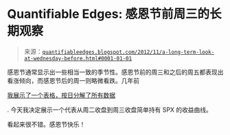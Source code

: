 <!--yml

分类：未分类

日期：2024-05-18 08:45:26

-->

# Quantifiable Edges: 感恩节前周三的长期观察

> 来源：[`quantifiableedges.blogspot.com/2012/11/a-long-term-look-at-wednesday-before.html#0001-01-01`](http://quantifiableedges.blogspot.com/2012/11/a-long-term-look-at-wednesday-before.html#0001-01-01)

感恩节通常显示出一些相当一致的季节性。感恩节前的周三和之后的周五都表现出看涨倾向，而感恩节后的周一则略微看跌。几年前

[我展示了一个表格，按日分解了所有数据](http://quantifiableedges.blogspot.com/2010/11/thanksgiving-week-tendencies-revisited.html)

.   今天我决定展示一个代表从周二收盘到周三收盘简单持有 SPX 的收益曲线。

看起来很不错。感恩节快乐！
